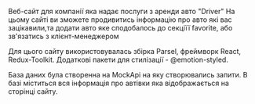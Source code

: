 Веб-сайт для компанії яка надає послуги з аренди авто "Driver"
На цьому сайті ви зможете продивитись інформацію про авто які вас зацікавили,та додати авто яке сподобалось до секціїї favorite, або зв'язатись з клієнт-менеджером


Для цього сайту використовувалась збірка Parsel, фреймворк React, Redux-Toolkit. Додаткові пакети для стилізації - @emotion-styled.

База даних була створенна на MockApi на яку створювались запити. В базі міститься вся інформація про автівки яка відображається на сторінці сайту.

